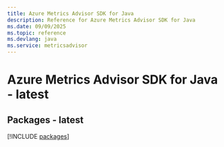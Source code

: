 ```yaml
---
title: Azure Metrics Advisor SDK for Java
description: Reference for Azure Metrics Advisor SDK for Java
ms.date: 09/09/2025
ms.topic: reference
ms.devlang: java
ms.service: metricsadvisor
---
```

# Azure Metrics Advisor SDK for Java - latest
## Packages - latest
[!INCLUDE [packages](metrics-advisor-index.md)]